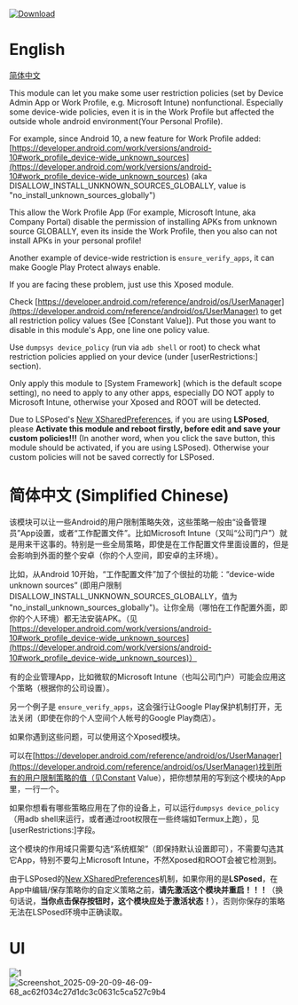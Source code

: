 [![Download](https://img.shields.io/github/downloads/liyafe1997/FuckDevicePolicy/total)](https://github.com/liyafe1997/FuckDevicePolicy/releases)

# English

[简体中文](#%E7%AE%80%E4%BD%93%E4%B8%AD%E6%96%87-simplified-chinese)

This module can let you make some user restriction policies (set by Device Admin App or Work Profile, e.g. Microsoft Intune) nonfunctional. Especially some device-wide policies, even it is in the Work Profile but affected the outside  whole android environment(Your Personal Profile).

For example, since Android 10, a new feature for Work Profile added: [https://developer.android.com/work/versions/android-10#work_profile_device-wide_unknown_sources](https://developer.android.com/work/versions/android-10#work_profile_device-wide_unknown_sources) (aka DISALLOW_INSTALL_UNKNOWN_SOURCES_GLOBALLY, value is "no_install_unknown_sources_globally")

This allow the Work Profile App (For example, Microsoft Intune, aka Company Portal) disable the permission of installing APKs from unknown source GLOBALLY, even its inside the Work Profile, then you also can not install APKs in your personal profile! 

Another example of device-wide restriction is ```ensure_verify_apps```, it can make Google Play Protect always enable.

If you are facing these problem, just use this Xposed module. 

Check [https://developer.android.com/reference/android/os/UserManager](https://developer.android.com/reference/android/os/UserManager) to get all restriction policy values (See [Constant Value]). Put those you want to disable in this module's App, one line one policy value.

Use `dumpsys device_policy` (run via `adb shell` or root) to check what restriction policies applied on your device (under [userRestrictions:] section).

Only apply this module to [System Framework] (which is the default scope setting), no need to apply to any other apps, especially DO NOT apply to Microsoft Intune, otherwise your Xposed and ROOT will be detected.

Due to LSPosed's [New XSharedPreferences](https://github.com/LSPosed/LSPosed/wiki/New-XSharedPreferences), if you are using **LSPosed**, please **Activate this module and reboot firstly, before edit and save your custom policies!!!** (In another word, when you click the save button, this module should be activated, if you are using LSPosed). Otherwise your custom policies will not be saved correctly for LSPosed.

# 简体中文 (Simplified Chinese)

该模块可以让一些Android的用户限制策略失效，这些策略一般由“设备管理员”App设置，或者“工作配置文件”。比如Microsoft Intune（又叫“公司门户”）就是用来干这事的。特别是一些全局策略，即使是在工作配置文件里面设置的，但是会影响到外面的整个安卓（你的个人空间，即安卓的主环境）。

比如，从Android 10开始，“工作配置文件”加了个很扯的功能：“device-wide unknown sources” (即用户限制DISALLOW_INSTALL_UNKNOWN_SOURCES_GLOBALLY，值为 "no_install_unknown_sources_globally")。让你全局（哪怕在工作配置外面，即你的个人环境）都无法安装APK。（见[https://developer.android.com/work/versions/android-10#work_profile_device-wide_unknown_sources](https://developer.android.com/work/versions/android-10#work_profile_device-wide_unknown_sources)）

有的企业管理App，比如微软的Microsoft Intune（也叫公司门户）可能会应用这个策略（根据你的公司设置）。

另一个例子是 ```ensure_verify_apps```，这会强行让Google Play保护机制打开，无法关闭（即使在你的个人空间个人帐号的Google Play商店）。

如果你遇到这些问题，可以使用这个Xposed模块。

可以在[https://developer.android.com/reference/android/os/UserManager](https://developer.android.com/reference/android/os/UserManager)找到所有的用户限制策略的值（见Constant Value），把你想禁用的写到这个模块的App里，一行一个。

如果你想看有哪些策略应用在了你的设备上，可以运行`dumpsys device_policy`（用adb shell来运行，或者通过root权限在一些终端如Termux上跑），见[userRestrictions:]字段。

这个模块的作用域只需要勾选“系统框架”（即保持默认设置即可），不需要勾选其它App，特别不要勾上Microsoft Intune，不然Xposed和ROOT会被它检测到。

由于LSPosed的[New XSharedPreferences](https://github.com/LSPosed/LSPosed/wiki/New-XSharedPreferences)机制，如果你用的是**LSPosed**，在App中编辑/保存策略你的自定义策略之前，**请先激活这个模块并重启！！！**（换句话说，**当你点击保存按钮时，这个模块应处于激活状态！**），否则你保存的策略无法在LSPosed环境中正确读取。

# UI

![1](https://user-images.githubusercontent.com/18359157/216805568-d95ff5ee-95bb-45a8-8f92-340f9533bd28.jpg)![Screenshot_2025-09-20-09-46-09-68_ac62f034c27d1dc3c0631c5ca527c9b4](https://github.com/user-attachments/assets/b24243f6-2730-435e-9bc2-7bcf84bfa7fd)


